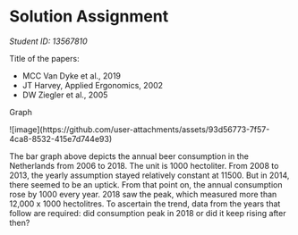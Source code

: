 # Solution Assignment
*Student ID: 13567810*</p>
Title of the papers:
- MCC Van Dyke et al., 2019
- JT Harvey, Applied Ergonomics, 2002
- DW Ziegler et al., 2005
</p>
Graph</p>
![image](https://github.com/user-attachments/assets/93d56773-7f57-4ca8-8532-415e7d744e93)
</p>
The bar graph above depicts the annual beer consumption in the Netherlands from 2006 to 2018. The unit is 1000 hectoliter. From 2008 to 2013, the yearly assumption stayed relatively constant at 11500. But in 2014, there seemed to be an uptick. From that point on, the annual consumption rose by 1000 every year. 2018 saw the peak, which measured more than 12,000 x 1000 hectolitres. To ascertain the trend, data from the years that follow are required: did consumption peak in 2018 or did it keep rising after then?

